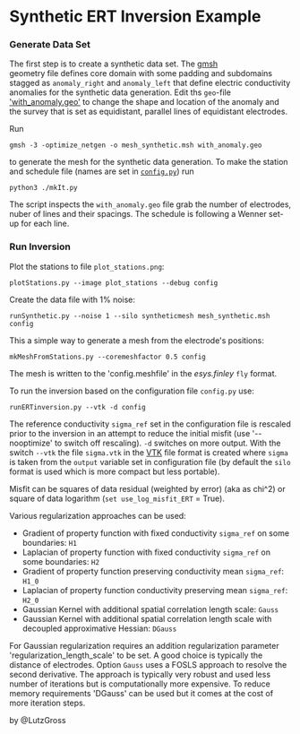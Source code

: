 # Synthetic ERT Inversion Example

### Generate Data Set
The first step is to create a synthetic data set. The [gmsh](https://gmsh.info/)  
geometry file defines core domain with some padding and subdomains stagged as `anomaly_right`
and `anomaly_left` that define electric conductivity anomalies
for the synthetic data generation. 
Edit ths `geo`-file ['with_anomaly.geo'](./with_anomaly.geo) to change the shape and 
location of the anomaly and the survey that is set as equidistant, parallel lines of equidistant
electrodes.

Run 

    gmsh -3 -optimize_netgen -o mesh_synthetic.msh with_anomaly.geo

to generate the mesh for the synthetic data generation. 
To make the station and schedule file (names are set in [`config.py`](./config.py)) run

    python3 ./mkIt.py

The script inspects the `with_anomaly.geo` file grab the number of electrodes, nuber of lines
and their spacings. The schedule is following a Wenner set-up for each line. 


### Run Inversion

Plot the stations to file `plot_stations.png`:

    plotStations.py --image plot_stations --debug config


Create the data file with 1% noise:

    runSynthetic.py --noise 1 --silo syntheticmesh mesh_synthetic.msh config


This a simple way to generate a mesh from the electrode's positions:

    mkMeshFromStations.py --coremeshfactor 0.5 config

The mesh is written to the 'config.meshfile' in the *esys.finley* `fly` format.

To run the inversion based on the configuration file `config.py` use: 

    runERTinversion.py --vtk -d config

The reference conductivity `sigma_ref` set in the configuration file 
is rescaled prior to the inversion in an attempt to reduce the initial misfit
(use '--nooptimize' to switch off rescaling).
`-d` switches on more output. With the switch `--vtk` the file `sigma.vtk` in 
the [VTK](https://vtk.org/) file format is created where `sigma` is taken from the `output` 
variable set in configuration file
(by default the `silo` format is used which is more compact 
but less portable). 

Misfit can be squares of data residual (weighted by error) (aka as chi^2) or square of 
data logarithm (`set use_log_misfit_ERT` = True). 

Various regularization approaches can be used: 

   - Gradient of property function with fixed conductivity `sigma_ref` on some boundaries: `H1`
   - Laplacian of property function with fixed conductivity `sigma_ref` on some boundaries: `H2` 
   - Gradient of property function preserving conductivity mean `sigma_ref`: `H1_0`
   - Laplacian of property function conductivity preserving mean `sigma_ref`: `H2_0`
   - Gaussian Kernel with additional spatial correlation length scale: `Gauss` 
   - Gaussian Kernel with additional spatial correlation length scale with decoupled approximative Hessian: `DGauss`

For Gaussian regularization requires an addition regularization parameter
'regularization_length_scale' to be set. A good choice is typically the distance of 
electrodes. Option `Gauss` uses a FOSLS approach to resolve 
the second derivative. The approach is typically very robust and used less number 
of iterations but is computationally more expensive. To reduce memory requirements
'DGauss' can be used but it comes at the cost of more iteration steps.

by @LutzGross
